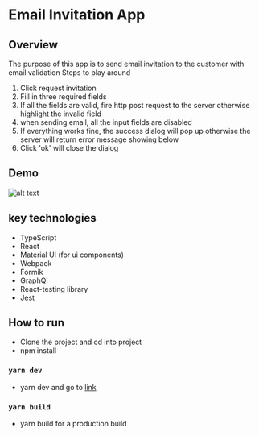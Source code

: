 # Email Invitation App
## Overview
The purpose of this app is to send email invitation to the customer with email validation
Steps to play around

1. Click request invitation
2. Fill in three required fields
3. If all the fields are valid, fire http post request to the server otherwise highlight the invalid field
4. when sending email, all the input fields are disabled
5. If everything works fine, the success dialog will pop up otherwise the server will return error message showing below
6. Click 'ok' will close the dialog

## Demo 
![alt text](images/demo.gif)

## key technologies
* TypeScript
* React
* Material UI (for ui components)
* Webpack 
* Formik
* GraphQl
* React-testing library
* Jest

## How to run
* Clone the project and cd into project
* npm install
### `yarn dev`
* yarn dev and go to [link](*http://localhost:9000*)

### `yarn build`
* yarn build for a production build
